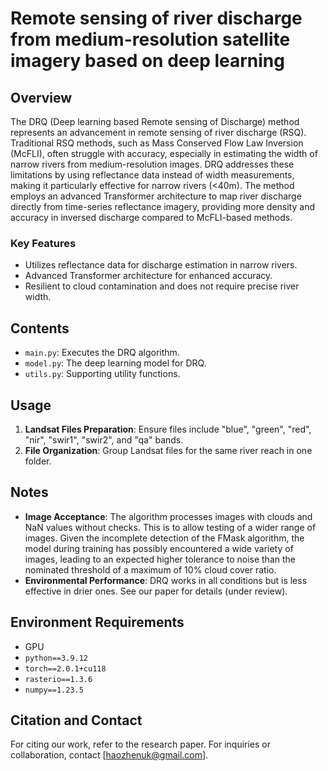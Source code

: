 # Remote sensing of river discharge from medium-resolution satellite imagery based on deep learning

## Overview
The DRQ (Deep learning based Remote sensing of Discharge) method represents an advancement in remote sensing of river discharge (RSQ). Traditional RSQ methods, such as Mass Conserved Flow Law Inversion (McFLI), often struggle with accuracy, especially in estimating the width of narrow rivers from medium-resolution images. DRQ addresses these limitations by using reflectance data instead of width measurements, making it particularly effective for narrow rivers (<40m). The method employs an advanced Transformer architecture to map river discharge directly from time-series reflectance imagery, providing more density and accuracy in inversed discharge compared to McFLI-based methods.

### Key Features
- Utilizes reflectance data for discharge estimation in narrow rivers.
- Advanced Transformer architecture for enhanced accuracy.
- Resilient to cloud contamination and does not require precise river width.

## Contents
- `main.py`: Executes the DRQ algorithm.
- `model.py`: The deep learning model for DRQ.
- `utils.py`: Supporting utility functions.

## Usage
1. **Landsat Files Preparation**: Ensure files include "blue", "green", "red", "nir", "swir1", "swir2", and "qa" bands.
2. **File Organization**: Group Landsat files for the same river reach in one folder.

## Notes
- **Image Acceptance**: The algorithm processes images with clouds and NaN values without checks. This is to allow testing of a wider range of images. Given the incomplete detection of the FMask algorithm, the model during training has possibly encountered a wide variety of images, leading to an expected higher tolerance to noise than the nominated threshold of a maximum of 10% cloud cover ratio.
- **Environmental Performance**: DRQ works in all conditions but is less effective in drier ones. See our paper for details (under review).

## Environment Requirements
- GPU
- `python==3.9.12`
- `torch==2.0.1+cu118`
- `rasterio==1.3.6`
- `numpy==1.23.5`

## Citation and Contact
For citing our work, refer to the research paper. For inquiries or collaboration, contact [haozhenuk@gmail.com].
